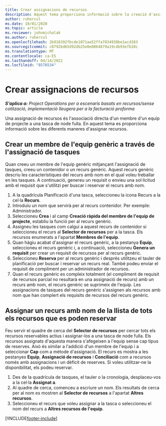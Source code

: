 ```yaml
---
title: Crear assignacions de recursos
description: Aquest tema proporciona informació sobre la creació d'assignacions de recursos genèriques i amb nom.
author: ruhercul
ms.date: 10/01/2020
ms.topic: article
ms.reviewer: johnmichalak
ms.author: ruhercul
ms.openlocfilehash: 2b918392fbcde1071aa52ffa7834938be1acd383
ms.sourcegitcommit: c0792bd65d92db25e0e8864879a19c4b93efb10c
ms.translationtype: MT
ms.contentlocale: ca-ES
ms.lasthandoff: 04/14/2022
ms.locfileid: "8576534"
---
```

# <a name="create-resource-assignments"></a>Crear assignacions de recursos

_**S'aplica a:** Project Operations per a escenaris basats en recursos/sense cotització, implementació lleugera per a la facturació proforma_


Una assignació de recursos és l'associació directa d'un membre d'un equip de projecte a una tasca de node fulla. En aquest tema es proporciona informació sobre les diferents maneres d'assignar recursos.

## <a name="create-a-generic-team-member-through-task-assignment"></a>Crear un membre de l'equip genèric a través de l'assignació de tasques


Quan creeu un membre de l'equip genèric mitjançant l'assignació de tasques, creeu un contenidor o un recurs genèric. Aquest recurs genèric descriu les característiques del recurs amb nom en el qual voleu treballar en les tasques. A continuació, genereu un requisit o envieu una sol·licitud amb el requisit que s'utilitzi per buscar i reservar el recurs amb nom.

1. A la quadrícula Planificació d'una tasca, seleccioneu la icona Recurs a la cel·la **Recurs**.
2. Introduïu un nom que servirà per al recurs contenidor. Per exemple: Administrador.
3. Seleccioneu **Crea** i al camp **Creació ràpida del membre de l'equip de projecte**, establiu la funció per al recurs genèric.
4. Assigneu les tasques com calgui a aquest recurs de contenidor si seleccioneu el recurs al **Selector de recursos** per a la tasca. Els recursos enumerats a l'apartat **Membres de l'equip**.
5. Quan hàgiu acabat d'assignar el recurs genèric, a la pestanya **Equip**, seleccioneu el recurs genèric i, a continuació, seleccioneu **Genera un requisit** per crear un requisit de recursos per al recurs genèric.
6. Seleccioneu **Reserva** per al recurs genèric i després utilitzeu el tauler de planificació per buscar i reservar un recurs real. També podeu enviar el requisit de compliment per un administrador de recursos.
7. Quan el recurs genèric es compleix totalment (el compliment de requisit de recursos parcial no resultarà en una assignació de recurs) amb un recurs amb nom, el recurs genèric se suprimeix de l'equip. Les assignacions de tasques del recurs genèric s'assignen als recursos amb nom que han complert els requisits de recursos del recurs genèric.

## <a name="assign-a-named-resource-from-the-list-of-all-bookable-resources"></a>Assignar un recurs amb nom de la llista de tots els recursos que es poden reservar

Feu servir el quadre de cerca del **Selector de recursos** per cercar tots els recursos reservables actius i assignar-los a una tasca de node fulla. Els recursos assignats d'aquesta manera s'afegeixen a l'equip sense cap tipus de reserves. Això és similar a l'addició d'un membre de l'equip i a seleccionar **Cap** com a mètode d'assignació. El recurs es mostra a les pestanyes **Equip**, **Assignació de recursos** i **Conciliació** com a recursos només amb assignacions i un dèficit de reserves. Si voleu utilitzar-ne la disponibilitat, els podeu reservar.

1. Des de la quadrícula de tasques, el tauler o la cronologia, desplaceu-vos a la cel·la **Assignat a**.
2. Al quadre de cerca, comenceu a escriure un nom. Els resultats de cerca per al nom es mostren al **Selector de recursos** a l'apartat **Altres recursos**.
3. Seleccioneu el recurs que voleu assignar a la tasca o seleccioneu el nom del recurs a **Altres recursos de l'equip**.


[!INCLUDE[footer-include](../includes/footer-banner.md)]